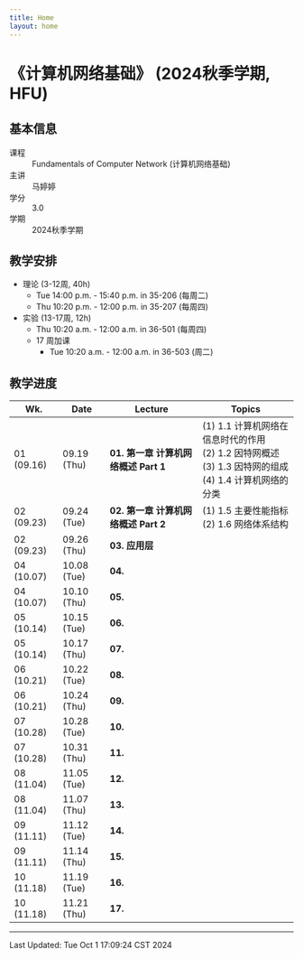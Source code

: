 ```yaml
---
title: Home
layout: home
---
```

# 《计算机网络基础》 (2024秋季学期, HFU)

## 基本信息

<dl>
  <dt>课程</dt>
  <dd>Fundamentals of Computer Network (计算机网络基础)</dd>
  <dt>主讲</dt>
  <dd>马婷婷</dd>
  <dt>学分</dt>
  <dd>3.0</dd>
  <dt>学期</dt>
  <dd>2024秋季学期</dd>
</dl>

## 教学安排

- 理论 (3-12周, 40h)
	- Tue 14:00 p.m. - 15:40 p.m. in 35-206 (每周二)
	- Thu 10:20 p.m. - 12:00 p.m. in 35-207 (每周四)
- 实验 (13-17周, 12h)
	- Thu 10:20 a.m. - 12:00 a.m. in 36-501 (每周四)
	- 17 周加课
		- Tue 10:20 a.m. - 12:00 a.m. in 36-503 (周二)

## 教学进度

| Wk.        | Date        | Lecture                    | Topics                                                                       |
| ---------- | ----------- | -------------------------- | ---------------------------------------------------------------------------- |
| 01 (09.16) | 09.19 (Thu) | **01. 第一章 计算机网络概述 Part 1** | (1) 1.1 计算机网络在信息时代的作用<br>(2) 1.2 因特网概述<br>(3) 1.3 因特网的组成<br>(4) 1.4 计算机网络的分类 |
| 02 (09.23) | 09.24 (Tue) | **02. 第一章 计算机网络概述 Part 2** | (1) 1.5 主要性能指标<br>(2) 1.6 网络体系结构                                             |
| 02 (09.23) | 09.26 (Thu) | **03. 应用层**                |                                                                              |
| 04 (10.07) | 10.08 (Tue) | **04.**                    |                                                                              |
| 04 (10.07) | 10.10 (Thu) | **05.**                    |                                                                              |
| 05 (10.14) | 10.15 (Tue) | **06.**                    |                                                                              |
| 05 (10.14) | 10.17 (Thu) | **07.**                    |                                                                              |
| 06 (10.21) | 10.22 (Tue) | **08.**                    |                                                                              |
| 06 (10.21) | 10.24 (Thu) | **09.**                    |                                                                              |
| 07 (10.28) | 10.28 (Tue) | **10.**                    |                                                                              |
| 07 (10.28) | 10.31 (Thu) | **11.**                    |                                                                              |
| 08 (11.04) | 11.05 (Tue) | **12.**                    |                                                                              |
| 08 (11.04) | 11.07 (Thu) | **13.**                    |                                                                              |
| 09 (11.11) | 11.12 (Tue) | **14.**                    |                                                                              |
| 09 (11.11) | 11.14 (Thu) | **15.**                    |                                                                              |
| 10 (11.18) | 11.19 (Tue) | **16.**                    |                                                                              |
| 10 (11.18) | 11.21 (Thu) | **17.**                    |                                                                              |

---

Last Updated: Tue Oct  1 17:09:24 CST 2024
